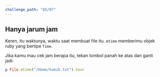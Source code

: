 ```yaml
---
challenge_path: "05/07"
---
```


## Hanya jarum jam

Keren, itu waktunya, waktu saat membuat file itu. `mtime` memberimu objek ruby yang bertipe `Time`.

Jika kamu mau cek jam berapa itu, tekan tombol panah ke atas dan ganti jadi:

```ruby
p File.mtime("/Home/komik.txt").hour
```
